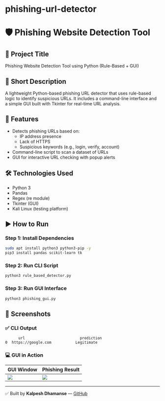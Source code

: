 # phishing-url-detector
# 🛡️ Phishing Website Detection Tool

## 📌 Project Title
Phishing Website Detection Tool using Python (Rule-Based + GUI)

## 📌 Short Description
A lightweight Python-based phishing URL detector that uses rule-based logic to identify suspicious URLs. It includes a command-line interface and a simple GUI built with Tkinter for real-time URL analysis.

## 🚀 Features
- Detects phishing URLs based on:
  - IP address presence
  - Lack of HTTPS
  - Suspicious keywords (e.g., login, verify, account)
- Command-line script to scan a dataset of URLs
- GUI for interactive URL checking with popup alerts

## 🛠️ Technologies Used
- Python 3
- Pandas
- Regex (re module)
- Tkinter (GUI)
- Kali Linux (testing platform)

## ▶️ How to Run

### Step 1: Install Dependencies
```bash
sudo apt install python3 python3-pip -y
pip3 install pandas scikit-learn tk
```

### Step 2: Run CLI Script
```bash
python3 rule_based_detector.py
```

### Step 3: Run GUI Interface
```bash
python3 phishing_gui.py
```

## 📸 Screenshots
### ✅ CLI Output
```
      url                         prediction
0  https://google.com           Legitimate
```

### 💻 GUI in Action
| GUI Window | Phishing Result |
|------------|------------------|
| ![](Screenshot_2025-06-23_11_42_44.png) | ![](Screenshot_2025-06-23_11_42_51.png) |



---

✅ Built by **Kalpesh Dhamanse** —  [GitHub](https://github.com/Kalpeshdhamanse/phishing-url-detector)
